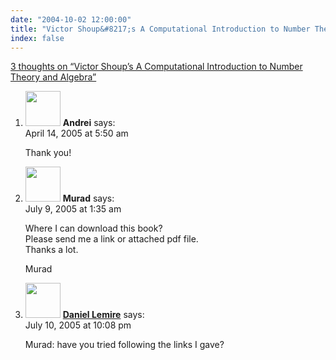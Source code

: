 ```yaml
---
date: "2004-10-02 12:00:00"
title: "Victor Shoup&#8217;s A Computational Introduction to Number Theory and Algebra"
index: false
---
```


[3 thoughts on &ldquo;Victor Shoup&#8217;s A Computational Introduction to Number Theory and Algebra&rdquo;](/lemire/blog/2004/10-02-victor-shoups-a-computational-introduction-to-number-theory-and-algebra)

<ol class="comment-list">
<li id="comment-2310" class="comment even thread-even depth-1">
<div class="comment-author vcard">
<img alt src="https://secure.gravatar.com/avatar/cc49674f65e180bf84ac33c3023eea3a?s=56&#038;d=mm&#038;r=g" srcset="https://secure.gravatar.com/avatar/cc49674f65e180bf84ac33c3023eea3a?s=112&#038;d=mm&#038;r=g 2x" class="avatar avatar-56 photo" height="56" width="56" decoding="async" /> <b class="fn">Andrei</b> <span class="says">says:</span> </div>
<div class="comment-metadata"><time datetime="2005-04-14T05:50:34+00:00">April 14, 2005 at 5:50 am</time></a> </div>
<div class="comment-content">
<p>Thank you!</p>
</div>
</li>
<li id="comment-2394" class="comment odd alt thread-odd thread-alt depth-1">
<div class="comment-author vcard">
<img alt src="https://secure.gravatar.com/avatar/121a6b3d9f1068336d02082f3028bb61?s=56&#038;d=mm&#038;r=g" srcset="https://secure.gravatar.com/avatar/121a6b3d9f1068336d02082f3028bb61?s=112&#038;d=mm&#038;r=g 2x" class="avatar avatar-56 photo" height="56" width="56" decoding="async" /> <b class="fn">Murad</b> <span class="says">says:</span> </div>
<div class="comment-metadata"><time datetime="2005-07-09T01:35:39+00:00">July 9, 2005 at 1:35 am</time></a> </div>
<div class="comment-content">
<p>Where I can download this book?<br/>
Please send me a link or attached pdf file.<br/>
Thanks a lot.</p>
<p>Murad</p>
</div>
</li>
<li id="comment-2397" class="comment even thread-even depth-1">
<div class="comment-author vcard">
<img alt src="https://secure.gravatar.com/avatar/9c8641f1aebb6763ecf07d31107db2c6?s=56&#038;d=mm&#038;r=g" srcset="https://secure.gravatar.com/avatar/9c8641f1aebb6763ecf07d31107db2c6?s=112&#038;d=mm&#038;r=g 2x" class="avatar avatar-56 photo" height="56" width="56" loading="lazy" decoding="async" /> <b class="fn"><a href="https://lemire.me/blog/" class="url" rel="ugc">Daniel Lemire</a></b> <span class="says">says:</span> </div>
<div class="comment-metadata"><time datetime="2005-07-10T22:08:06+00:00">July 10, 2005 at 10:08 pm</time></a> </div>
<div class="comment-content">
<p>Murad: have you tried following the links I gave?</p>
</div>
</li>
</ol>

